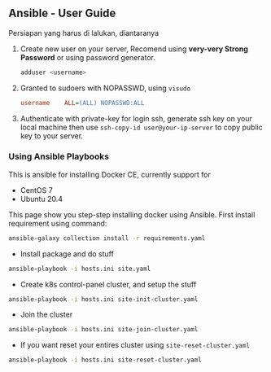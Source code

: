 ## Ansible - User Guide

Persiapan yang harus di lalukan, diantaranya

1. Create new user on your server, Recomend using **very-very Strong Password** or using password generator.  

    ```bash
    adduser <username>
    ```

2. Granted to sudoers with NOPASSWD, using `visudo`
    ```ini
    username    ALL=(ALL) NOPASSWD:ALL
    ```

3. Authenticate with private-key for login ssh, generate ssh key on your local machine then use `ssh-copy-id user@your-ip-server` to copy public key to your server.

### Using Ansible Playbooks

This is ansible for installing Docker CE, currently support for 

- CentOS 7
- Ubuntu 20.4

This page show you step-step installing docker using Ansible. First install requirement using command:

```bash
ansible-galaxy collection install -r requirements.yaml
```

- Install package and do stuff

```bash
ansible-playbook -i hosts.ini site.yaml
```

- Create k8s control-panel cluster, and setup the stuff

```bash
ansible-playbook -i hosts.ini site-init-cluster.yaml
```

- Join the cluster

```bash
ansible-playbook -i hosts.ini site-join-cluster.yaml
```

- If you want reset your entires cluster using `site-reset-cluster.yaml`

```bash
ansible-playbook -i hosts.ini site-reset-cluster.yaml
```